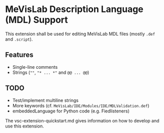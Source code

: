 # MeVisLab Description Language (MDL) Support

This extension shall be used for editing MeVisLab MDL files (mostly `.def` and `.script`).

## Features

* Single-line comments
* Strings (`""`, `"* ... *"` and `@@ ... @@`)

## TODO

* Test/implement multiline strings
* More keywords (cf. `MeVisLab/IDE/Modules/IDE/MDLValidation.def`)
* embeddedLanguage for Python code (e.g. Fiedlisteners)

The vsc-extension-quickstart.md gives information on how to develop and use
this extension.